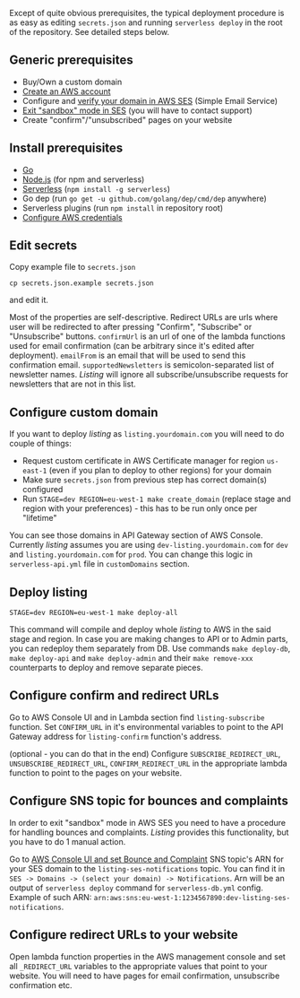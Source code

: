 Except of quite obvious prerequisites, the typical deployment procedure is as easy as editing `secrets.json` and running `serverless deploy` in the root of the repository. See detailed steps below.

## Generic prerequisites

*   Buy/Own a custom domain
*   [Create an AWS account](https://aws.amazon.com/premiumsupport/knowledge-center/create-and-activate-aws-account/)
*   Configure and [verify your domain in AWS SES](https://docs.aws.amazon.com/ses/latest/DeveloperGuide/verify-domain-procedure.html) (Simple Email Service)
*   [Exit "sandbox" mode in SES](https://docs.aws.amazon.com/ses/latest/DeveloperGuide/request-production-access.html) (you will have to contact support)
*   Create "confirm"/"unsubscribed" pages on your website

## Install prerequisites

*   [Go](https://golang.org/dl/)
*   [Node.js](https://nodejs.org/en/download/) (for npm and serverless)
*   [Serverless](https://serverless.com/framework/docs/getting-started/) (`npm install -g serverless`)
*   Go dep (run `go get -u github.com/golang/dep/cmd/dep` anywhere)
*   Serverless plugins (run `npm install` in repository root)
*   [Configure AWS credentials](https://docs.aws.amazon.com/sdk-for-java/v1/developer-guide/setup-credentials.html)

## Edit secrets

Copy example file to `secrets.json`

`cp secrets.json.example secrets.json`

and edit it.

Most of the properties are self-descriptive. Redirect URLs are urls where user will be redirected to after pressing "Confirm", "Subscribe" or "Unsubscribe" buttons. `confirmUrl` is an url of one of the lambda functions used for email confirmation (can be arbitrary since it's edited after deployment). `emailFrom` is an email that will be used to send this confirmation email. `supportedNewsletters` is semicolon-separated list of newsletter names. *Listing* will ignore all subscribe/unsubscribe requests for newsletters that are not in this list.

## Configure custom domain

If you want to deploy _listing_ as `listing.yourdomain.com` you will need to do couple of things:

*   Request custom certificate in AWS Certificate manager for region `us-east-1` (even if you plan to deploy to other regions) for your domain
*   Make sure `secrets.json` from previous step has correct domain(s) configured
*   Run `STAGE=dev REGION=eu-west-1 make create_domain` (replace stage and region with your preferences) - this has to be run only once per "lifetime"

You can see those domains in API Gateway section of AWS Console. Currently _listing_ assumes you are using `dev-listing.yourdomain.com` for `dev` and `listing.yourdomain.com` for `prod`. You can change this logic in `serverless-api.yml` file in `customDomains` section.

## Deploy listing

`STAGE=dev REGION=eu-west-1 make deploy-all`

This command will compile and deploy whole _listing_ to AWS in the said stage and region. In case you are making changes to API or to Admin parts, you can redeploy them separately from DB. Use commands `make deploy-db`, `make deploy-api` and `make deploy-admin` and their `make remove-xxx` counterparts to deploy and remove separate pieces.

## Configure confirm and redirect URLs

Go to AWS Console UI and in Lambda section find `listing-subscribe` function. Set `CONFIRM_URL` in it's environmental variables to point to the API Gateway address for `listing-confirm` function's address.

(optional - you can do that in the end) Configure `SUBSCRIBE_REDIRECT_URL`, `UNSUBSCRIBE_REDIRECT_URL`, `CONFIRM_REDIRECT_URL` in the appropriate lambda function to point to the pages on your website.

## Configure SNS topic for bounces and complaints

In order to exit "sandbox" mode in AWS SES you need to have a procedure for handling bounces and complaints. *Listing* provides this functionality, but you have to do 1 manual action.

Go to [AWS Console UI and set Bounce and Complaint](https://docs.aws.amazon.com/ses/latest/DeveloperGuide/configure-sns-notifications.html) SNS topic's ARN for your SES domain to the `listing-ses-notifications` topic. You can find it in `SES -> Domains -> (select your domain) -> Notifications`. Arn will be an output of `serverless deploy` command for `serverless-db.yml` config. Example of such ARN: `arn:aws:sns:eu-west-1:1234567890:dev-listing-ses-notifications`.

## Configure redirect URLs to your website

Open lambda function properties in the AWS management console and set all `_REDIRECT_URL` variables to the appropriate values that point to your website. You will need to have pages for email confirmation, unsubscribe confirmation etc.

